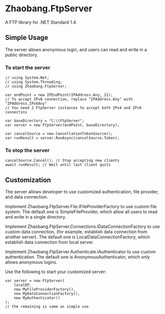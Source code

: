 # Zhaobang.FtpServer
A FTP library for .NET Standard 1.4.

## Simple Usage
The server allows anonymous login, and users can read and write in a public directory.
### To start the server
```
// using System.Net;
// using System.Threading;
// using Zhaobang.FtpServer;

var endPoint = new IPEndPoint(IPAddress.Any, 21);
// To accept IPv6 connection, replace "IPAddress.Any" with "IPAddress.IPv6Any"
// You need 2 FtpServer instances to accept both IPv4 and IPv6 connectins

var baseDirectory = "C:\\FtpServer";
var server = new FtpServer(endPoint, baseDirectory);

var cancelSource = new CancellationTokenSource();
var runResult = server.RunAsync(cancelSource.Token);
```
### To stop the server
```
cancelSource.Cancel(); // Stop accepting new clients
await runResult; // Wait until last client quits
```

## Customization
The server allows developer to use customized authentication, file provider, and data connection.

Implement Zhaobang.FtpServer.File.IFileProviderFactory to use custom file system. The default one is SimpleFileProvider, which allow all users to read and write in a single directory.

Implement Zhaobang.FtpServer.Connections.IDataConnectionFactory to use custom data connection, (for example, establish data connection from another server). The default one is LocalDataConnectionFactory, which establish data connection from local server.

Implement Zhaobang.FtpServer.Authenticate.IAuthenticator to use custom authentication. The default one is AnonymousAuthenticator, which only allows anonymous logins.

Use the following to start your customized server:
```
var server = new FtpServer(
    localEP,
    new MyFileProviderFactory(),
    new MyDataConnectionFactory(),
    new MyAuthenticator()
);
// the remaining is same as simple use
```